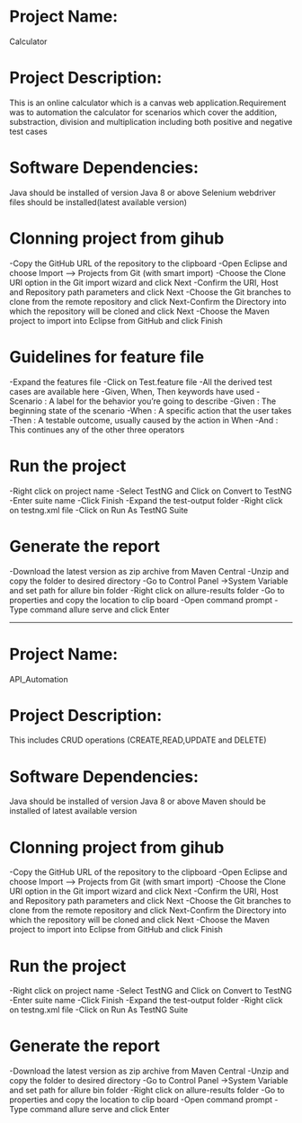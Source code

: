 # Project Name: 
Calculator

# Project Description: 
This is an online calculator which is a canvas web application.Requirement was to automation the calculator for scenarios which cover the addition, substraction, division and multiplication including both positive and negative test cases

# Software Dependencies:
Java should be installed of version Java 8 or above 
Selenium webdriver files should be installed(latest available version)

# Clonning project from gihub
 -Copy the GitHub URL of the repository to the clipboard
 -Open Eclipse and choose Import –> Projects from Git (with smart import)
 -Choose the Clone URI option in the Git import wizard and click Next
 -Confirm the URI, Host and Repository path parameters and click Next
 -Choose the Git branches to clone from the remote repository and click Next-Confirm the Directory into which the repository will be cloned and click Next
 -Choose the Maven project to import into Eclipse from GitHub and click Finish

# Guidelines for feature file
 -Expand the features file
 -Click on Test.feature file
 -All the derived test cases are available here
 -Given, When, Then keywords have used
 -Scenario : A label for the behavior you’re going to describe
 -Given : The beginning state of the scenario
 -When : A specific action that the user takes
 -Then : A testable outcome, usually caused by the action in When
 -And : This continues any of the other three operators  

# Run the project
 -Right click on project name
 -Select TestNG and Click on Convert to TestNG
 -Enter suite name
 -Click Finish
 -Expand the test-output folder
 -Right click on testng.xml file
 -Click on Run As TestNG Suite

# Generate the report
 -Download the latest version as zip archive from Maven Central
 -Unzip and copy the folder to desired directory
 -Go to Control Panel ->System Variable and set path for allure bin folder
 -Right click on allure-results folder
 -Go to properties and copy the location to clip board
 -Open command prompt
 -Type command allure serve <location of the allure-results folder> and click Enter
  
------------------------------------------------------------------------------------------------------------------------------------------------------------------  
  
# Project Name: 
API_Automation

# Project Description: 
This includes CRUD operations (CREATE,READ,UPDATE and DELETE)

# Software Dependencies:
Java should be installed of version Java 8 or above
Maven should be installed of latest available version  

# Clonning project from gihub
 -Copy the GitHub URL of the repository to the clipboard
 -Open Eclipse and choose Import –> Projects from Git (with smart import)
 -Choose the Clone URI option in the Git import wizard and click Next
 -Confirm the URI, Host and Repository path parameters and click Next
 -Choose the Git branches to clone from the remote repository and click Next-Confirm the Directory into which the repository will be cloned and click Next
 -Choose the Maven project to import into Eclipse from GitHub and click Finish  

# Run the project
 -Right click on project name
 -Select TestNG and Click on Convert to TestNG
 -Enter suite name
 -Click Finish
 -Expand the test-output folder
 -Right click on testng.xml file
 -Click on Run As TestNG Suite

# Generate the report
 -Download the latest version as zip archive from Maven Central
 -Unzip and copy the folder to desired directory
 -Go to Control Panel ->System Variable and set path for allure bin folder
 -Right click on allure-results folder
 -Go to properties and copy the location to clip board
 -Open command prompt
 -Type command allure serve <location of the allure-results folder> and click Enter
 
 








